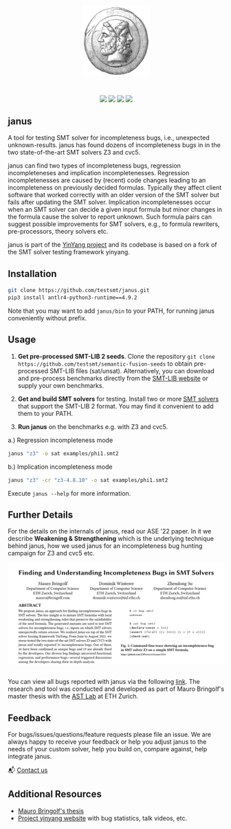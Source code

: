 <p align="center"><a><img width="160" alt="portfolio_view" align="center" src="misc/logo.png"></a></p>
</a></p>
<br>
<p align="center">
    <a href="https://github.com/testsmt/janus/actions" alt="Build status">
        <img src="https://github.com/testsmt/janus/workflows/ci/badge.svg" /></a>
    <a href="https://github.com/psf/black" alt="Documentation">
        <img src="https://img.shields.io/badge/code%20style-black-000000.svg" /></a>
    <a href="https://opensource.org/licenses/MIT" alt="License">
        <img src="https://img.shields.io/badge/License-MIT-yellow.svg" /></a>
    <a href="https://twitter.com/testsmtsolvers" alt="Social">
        <img src="https://img.shields.io/twitter/url?label=%40testsmtsolvers&style=social&url=https%3A%2F%2Ftwitter.com%2Ftestsmtsolvers" /></a>
</p>


janus
------------
A tool for testing SMT solver for incompleteness bugs, i.e., unexpected unknown-results. janus has found dozens of incompleteness bugs in in the two state-of-the-art SMT solvers Z3 and cvc5. 

janus can find two types of incompleteness bugs, regression incompleteneses and implication incompletenesses. Regression incompletenesses are caused by (recent) code changes leading to an incompleteness on previously decided formulas. Typically they affect client software that worked correctly with an older version of the SMT solver but fails after updating the SMT solver. Implication incompletenesses occur when an SMT solver can decide a given input formula but minor changes in the formula cause the solver to report unknown. Such formula pairs can suggest possible improvements for SMT solvers, e.g., to formula rewriters, pre-processors, theory solvers etc. 

janus is part of the [YinYang project](testsmt.github.io) and its codebase is based on a fork of the SMT solver testing framework yinyang.


Installation
-------------

``` bash                                                                           
git clone https://github.com/testsmt/janus.git
pip3 install antlr4-python3-runtime==4.9.2
``` 

Note that you may want to add `janus/bin` to your PATH, for running janus conveniently without prefix.  

Usage
------

1. **Get pre-processed SMT-LIB 2 seeds**. 
Clone the repository `git clone https://github.com/testsmt/semantic-fusion-seeds` to obtain pre-processed SMT-LIB files (sat/unsat). Alternatively, you can download and pre-process benchmarks directly from the [SMT-LIB website](http://smtlib.cs.uiowa.edu/benchmarks.shtml) or supply your own benchmarks.

2. **Get and build SMT solvers** for testing. Install two or more [SMT solvers](http://smtlib.cs.uiowa.edu/solvers.shtml) that support the SMT-LIB 2 format. You may find it convenient to add them to your PATH.

3. **Run janus** on the benchmarks e.g. with Z3 and cvc5. 

a.) Regression incompleteness mode  

```bash
janus "z3" -o sat examples/phi1.smt2
```

b.) Implication incompleteness mode 

```bash
janus "z3" -cr "z3-4.8.10" -o sat examples/phi1.smt2
```

Execute `janus --help` for more information.


Further Details
-------------

For the details on the internals of janus, read our ASE '22 paper. In it we describe **Weakening & Strengthening** which is the underlying technique behind janus, how we used janus for an incompleteness bug hunting campaign for Z3 and cvc5 etc.

<a href="https://testsmt.github.io/papers/bringolf-winterer-su-ase22.pdf">
    <img src="misc/paper_snapshot.png" width="700" alt="portfolio_view" align="center" />
</a>
<br /><br />

You can view all bugs reported with janus via the following [link](https://testsmt.github.io/janus.html). The research and tool was conducted and developed as part of Mauro Bringolf's master thesis with the [AST Lab](https://ast.ethz.ch/) at ETH Zurich. 

Feedback
---------
For bugs/issues/questions/feature requests please file an issue. We are always happy to receive your feedback or help you adjust janus to the needs of your custom solver, help you build on, compare against, help integrate janus.  

📬 [Contact us](https://yinyang.readthedocs.io/en/latest/building_on.html#contact)


Additional Resources
----------
- [Mauro Bringolf's thesis](https://www.research-collection.ethz.ch/handle/20.500.11850/507582)
- [Project yinyang website](https://testsmt.github.io/) with bug statistics, talk videos, etc.
